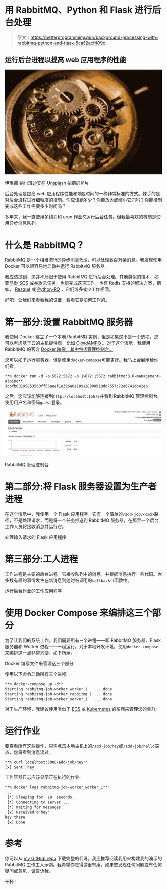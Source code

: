 # 用 RabbitMQ、Python 和 Flask 进行后台处理

> 原文：<https://betterprogramming.pub/background-processing-with-rabbitmq-python-and-flask-5ca62acf409c>

## 运行后台进程以提高 web 应用程序的性能

![](img/8f2b3c330e35b728e7e58367dea371c1.png)

伊琳娜·纳尔班迪安在 [Unsplash](https://unsplash.com/s/photos/gears?utm_source=unsplash&utm_medium=referral&utm_content=creditCopyText) 拍摄的照片

后台处理是提高 web 应用程序性能和响应时间的一种非常标准的方式。棘手的是对后台进程进行细粒度的控制。你应该跑多少？你能放大或缩小它们吗？你能控制完成这些工作需要多少时间吗？

多年来，我一直使用多线程和 cron 作业来运行后台任务，但我最喜欢的机制是使用异步消息队列。

# 什么是 RabbitMQ？

RabbitMQ 是一个相当流行的异步消息代理，可以处理数百万条消息。我发现使用 Docker 可以很容易地启动并运行 RabbitMQ 服务器。

我应该提到，您并不局限于使用 RabbitMQ 进行后台处理。其他类似的技术，如[亚马逊 SQS](https://aws.amazon.com/sqs/) 或[谷歌云任务](https://cloud.google.com/tasks)，也能完成这项工作。也有 Redis 支持的解决方案，例如， [Resque](http://resque.github.io/) 或 [Python-RQ](https://python-rq.org/) ，它们或多或少工作相同。

好吧，让我们来看看我的设置，看看它是如何工作的。

# 第一部分:设置 RabbitMQ 服务器

我使用 Docker 建立了一个本地 RabbitMQ 实例，但是如果这不是一个选项，您可以考虑基于云的主机提供商，比如 [CloudAMPQ](https://www.cloudamqp.com/) 。对于这个演示，我使用 RabbitMQ 的官方 [Docker 映像，其中包括管理控制台。](https://hub.docker.com/_/rabbitmq)

您可以如下运行服务器，但是使用`docker-compose`可能更好。我马上会展示给你们看。

```
**% docker run -d -p 5672:5672 -p 15672:15672 rabbitmq:3.6-management-alpine**
3cbfb00195853560ff56aeef1e396a0e189a28900b18dd7557c72a6741db42eb
```

之后，您应该能够连接到`http://locahost:15672`并看到 RabbitMQ 管理控制台。使用用户名和密码`guest`登录。

![](img/bea6d32e5dac778ba33b7b1d28bb85bb.png)

RabbitMQ 管理控制台

# 第二部分:将 Flask 服务器设置为生产者进程

在这个演示中，我使用一个 Flask 应用程序，它有一个简单的`/add-job/<cmd>`路径，不是处理请求，而是将一个任务推送到 RabbitMQ 服务器，在那里一个后台工作人员将接收消息并运行它。

处理输入请求的 Flask 应用程序

# 第三部分:工人进程

工作进程是主要的后台进程。它接收队列中的消息，并根据消息执行一些代码。大多数有趣的事情发生在新消息到达时被调用的`callback()`函数中。

运行后台作业的工作应用程序

# 使用 Docker Compose 来编排这三个部分

为了让我们的系统工作，我们需要所有三个进程——即 RabbitMQ 服务器、Flask 服务器和 Worker 进程——一起运行。对于本地开发环境，使用`docker-compose`来编排这一点非常方便，如下所示。

Docker 编写文件来管理这三个部分

使用以下命令启动所有三个进程:

```
**% docker-compose up -d**
Starting rabbitmq-job-worker_worker_1   ... done
Starting rabbitmq-job-worker_rabbitmq_1 ... done
Starting rabbitmq-job-worker_server_1   ... done
```

对于生产环境，我建议使用类似于 [ECS](https://aws.amazon.com/ecs/) 或 [Kubernetes](https://kubernetes.io/) 的东西来管理您的集群。

# 运行作业

要查看所有这些操作，只需点击本地主机上的`/add-job/hey`或`/add-job/hello`端点，您将看到消息流过。

```
**% curl localhost:5000/add-job/hey**
[x] Sent: hey
```

工作容器日志应该显示正在执行的作业:

```
**% docker logs rabbitmq-job-worker_worker_1**
...
 [*] Sleeping for  10  seconds.
 [*] Connecting to server ...
 [*] Waiting for messages.
 [x] Received b'hey'
hey there
 [x] Done
```

# 参考

你可以从 [my GitHub repo](https://github.com/naveed125/rabbitmq-job-worker) 下载完整的代码。我还推荐阅读我用来构建我的演示的 RabbitMQ 工作工人示例。我希望你觉得这很有用。如果您发现任何问题或有任何疑问或意见，请告诉我。

干杯！